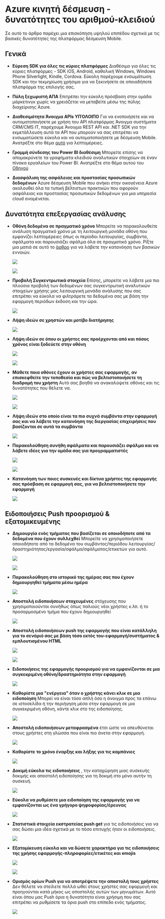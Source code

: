 <properties
    pageTitle="Azure κινητή δέσμευση - δυνατότητες του αριθμού-κλειδιού"
    description="Περιγράφει τις βασικές δυνατότητες του Azure Mobile δέσμευση"
    services="mobile-engagement"
    documentationCenter="mobile" 
    authors="piyushjo" 
    manager="erikre" 
    editor="" />

<tags
    ms.service="mobile-engagement"
    ms.workload="mobile"
    ms.tgt_pltfrm="na"
    ms.devlang="na"
    ms.topic="article"
    ms.date="08/19/2016"
    ms.author="piyushjo" />

# <a name="azure-mobile-engagement---key-features"></a>Azure κινητή δέσμευση - δυνατότητες του αριθμού-κλειδιού

Σε αυτό το άρθρο παρέχει μια επισκόπηση υψηλού επιπέδου σχετικά με τις βασικές δυνατότητες της πλατφόρμας δέσμευση Mobile. 

## <a name="general"></a>**Γενικά**

- **Εύρεση SDK για όλες τις κύριες πλατφόρμες** Διαθέσιμο για όλες τις κύριες πλατφόρμες - SDK iOS, Android, καθολική Windows, Windows Phone Silverlight, Kindle, Cordova. Εύκολη παρέχουμε ενσωμάτωση SDK και την τεκμηρίωση χρήσιμα για να ξεκινήσετε σε οποιαδήποτε πλατφόρμα της επιλογής σας. 

- **Πύλη ξεχωριστή ΑΠΑ** Επιτρέπει την εύκολη πρόσβαση στην ομάδα μάρκετινγκ χωρίς να χρειάζεται να μεταβείτε μέσω της πύλης διαχείρισης Azure. 

- **Διαθεσιμότητα Άνοιγμα APIs ΥΠΌΛΟΙΠΟ** Για να ενοποιήσετε και να αυτοματοποιήσετε με χρήση του API πλατφόρμας Άνοιγμα συστήματα CRM/CMS IT, παρέχουμε Άνοιγμα REST API και .NET SDK για την εκμετάλλευση αυτά τα API που μπορούν να σας επιτρέπει να ενσωματώσετε εύκολα και να αυτοματοποιήσετε με δέσμευση Mobile. Ανατρέξτε στο θέμα [αυτό](mobile-engagement-api-authentication.md) για λεπτομέρειες. 

- **Γραμμή σύνδεσης του Power BI διαθέσιμη** Μπορείτε επίσης να απομακρύνετε τα γραφήματα κλειδιού αναλυτικών στοιχείων σε έναν πίνακα εργαλείων του Power BI. Ανατρέξτε στο θέμα αυτού του [Οδηγού](https://powerbi.microsoft.com/en-us/documentation/powerbi-content-pack-azure-mobile/)

- **Διασφάλιση της ασφάλειας και προστασίας προσωπικών δεδομένων** Azure δέσμευση Mobile που ανήκει στην οικογένεια Azure ακολουθεί όλα τα τυπική βέλτιστων πρακτικών που αφορούν ασφάλειας και προστασίας προσωπικών δεδομένων για μια υπηρεσία cloud αναμένεται.

## <a name="actionable-analytics"></a>**Δυνατότητα επεξεργασίας ανάλυσης**

- **Οθόνη δεδομένα σε πραγματικό χρόνο** Μπορείτε να παρακολουθείτε ανάλυση πραγματικό χρόνο με τη λειτουργική μονάδα οθόνη που εμφανίζει λεπτομέρειες όπως οι περίοδοι λειτουργίας, συμβάντα, σφάλματα και παρουσιάζει σφάλμα όλα σε πραγματικό χρόνο. Ρίξτε μια ματιά σε αυτό το [άρθρο](mobile-engagement-concepts.md) για να λάβετε την κατανόηση των βασικών εννοιών. 

    ![][1]

    ![][2]      

- **Προβολή Συγκεντρωτικά στοιχεία** Επίσης, μπορείτε να λάβετε μια πιο πλούσια προβολή των δεδομένων σας συγκεντρωτική αναλυτικών στοιχείων χρήσης μας λειτουργική μονάδα ανάλυσης που σας επιτρέπει να εύκολα να φιλτράρετε τα δεδομένα σας με βάση την εφαρμογή περιόδων έκδοση και την ώρα.

    ![][3]      

- **Λήψη ιδεών σε χρηστών και μοτίβο διατήρησης**

    ![][4]      

- **Λήψη ιδεών σε όπου οι χρήστες σας προέρχονται από και πόσος χρόνος είναι ξοδεύετε στην οθόνη**

    ![][5]      
    
    ![][6]      

- **Μάθετε ποια οθόνες έχουν οι χρήστες σας εφαρμογής, αν επισκεφθείτε την τοποθεσία και πώς να βελτιστοποιήσετε τη διαδρομή του χρήστη** Αυτό σας βοηθά να ανακαλύψετε οθόνες και τις δυνατότητες που θέλετε να.

    ![][7]      
    
    ![][8]      

- **Λήψη ιδεών στο οποίο είναι τα πιο συχνά συμβάντα στην εφαρμογή σας και να λάβετε την κατανόηση της διεργασίας επιχειρήσεις που βασίζονται σε αυτά τα συμβάντα** 

    ![][9]  

- **Παρακολούθηση συνήθη σφάλματα και παρουσιάζει σφάλμα και να λάβετε ιδέες για την ομάδα σας για προγραμματιστές**

    ![][10]     
    
    ![][11] 

- **Κατανόηση των ποιες συσκευές και δίκτυα χρήστες της εφαρμογής σας πρόσβαση σε εφαρμογή σας, για να βελτιστοποιήσετε την εφαρμογή** 

    ![][12] 
    
## <a name="targeted--personalized-push-notifications"></a>**Ειδοποιήσεις Push προορισμού & εξατομικευμένης**

- **Δημιουργία ενός τμήματος που βασίζεται σε οποιοδήποτε από τα δεδομένα που έχουν συλλεχθεί** Μπορείτε να χρησιμοποιήσετε οποιοδήποτε από τα δεδομένα του συμβάντος/περιόδου λειτουργίας/δραστηριότητας/εργασία/σφάλμα/σφάλματος/ετικετών για αυτό.

    ![][13]

    ![][14]     

- **Παρακολούθηση στο ιστορικό της ημέρας σας που έχουν δημιουργηθεί τμήματα μέσω ημέρα**

    ![][15] 

- **Αποστολή ειδοποιήσεων στοχευμένες** στόχευσης που χρησιμοποιούνται συνήθως όπως παλιούς νέοι χρήστες κ.λπ. ή το προσαρμοσμένο τμήμα που έχουν δημιουργηθεί

    ![][16] 

- **Αποστολή ειδοποιήσεων push της εφαρμογής που είναι κατάλληλη για το σενάριό σας με βάση τόσο εκτός του-εφαρμογή/συστήματος & εμπλουτισμένου HTML**

    ![][17] 

    ![][18] 

- **Ειδοποιήσεις της εφαρμογής προορισμού για να εμφανίζονται σε μια συγκεκριμένη οθόνη/δραστηριότητα στην εφαρμογή**

    ![][19] 

- **Καθορίστε μια "ενέργεια" όταν ο χρήστης κάνει κλικ σε μια ειδοποίηση** Μπορεί να είναι τόσο απλή όσο η άνοιγμα προς τα επάνω σε ιστοσελίδα ή την περιήγηση μέσα στην εφαρμογή σε μια συγκεκριμένη οθόνη, κάντε κλικ στο της ειδοποίησης. 

    ![][20]
    
- **Αποστολή ειδοποιήσεων μεταφρασμένα** έτσι ώστε να απευθύνεται στους χρήστες στη γλώσσα που είναι πιο άνετα στην εφαρμογή. 

    ![][21] 

- **Καθορίστε το χρόνο έναρξης και λήξης για τις καμπάνιες** 

    ![][22] 

- **Δοκιμή εύκολα τις ειδοποιήσεις** , την καταχώρηση μιας συσκευής δοκιμής και αποστολή ειδοποίησης για τη δοκιμή στο μόνο αυτήν τη συσκευή.

    ![][23] 

- **Εύκολα να ρυθμίσετε μια ειδοποίηση της εφαρμογής για να εμφανίζονται ως ένα γρήγορο ψηφοφορίας/έρευνας**  

    ![][24]
    
- **Στατιστικά στοιχεία εκστρατείας push get** για τις ειδοποιήσεις για να σας δώσει μια ιδέα σχετικά με το πόσο επιτυχής ήταν οι ειδοποιήσεις.

    ![][25] 

- **Εξατομίκευση εύκολα και να δώσετε χαρακτήρα για τις ειδοποιήσεις της χρήσης εφαρμογής-πληροφορίες/ετικέτες και emojis** 

    ![][26] 

    ![][27] 

- **Ορισμός ορίων Push για να αποτρέψετε την αποστολή τους χρήστες** Δεν θέλετε να στείλετε πολλά ωθεί στους χρήστες σας εφαρμογή και προηγούνται κατά μήκος ως αποστολής αυτών των μηνυμάτων. Αυτό είναι όπου μας Push όρια η δυνατότητα είναι χρήσιμη που σας επιτρέπει να ρυθμίσετε τα όρια push στο επίπεδο ενός τμήματος. 

    ![][28]         

<!-- Images -->
[1]: ./media/mobile-engagement-key-features/monitor1.png
[2]: ./media/mobile-engagement-key-features/monitor2.png
[3]: ./media/mobile-engagement-key-features/analytics-filter.png
[4]: ./media/mobile-engagement-key-features/retention.png
[5]: ./media/mobile-engagement-key-features/analytics-geomap.png
[6]: ./media/mobile-engagement-key-features/analytics-session-length.png
[7]: ./media/mobile-engagement-key-features/analytics-activities.png
[8]: ./media/mobile-engagement-key-features/analytics-userpath.png
[9]: ./media/mobile-engagement-key-features/analytics-events.png
[10]: ./media/mobile-engagement-key-features/analyics-errors.png
[11]: ./media/mobile-engagement-key-features/analyics-errors-details.png
[12]: ./media/mobile-engagement-key-features/technicals.png
[13]: ./media/mobile-engagement-key-features/segment.png
[14]: ./media/mobile-engagement-key-features/segment-creation.png
[15]: ./media/mobile-engagement-key-features/segment-history.png
[16]: ./media/mobile-engagement-key-features/segment-push.png
[17]: ./media/mobile-engagement-key-features/out-of-app.png
[18]: ./media/mobile-engagement-key-features/in-app-push.png
[19]: ./media/mobile-engagement-key-features/push-in-activity.png
[20]: ./media/mobile-engagement-key-features/push-action.png
[21]: ./media/mobile-engagement-key-features/push-languages.png
[22]: ./media/mobile-engagement-key-features/push-timeframe.png
[23]: ./media/mobile-engagement-key-features/push-test.png
[24]: ./media/mobile-engagement-key-features/push-poll.png
[25]: ./media/mobile-engagement-key-features/push-stats.png
[26]: ./media/mobile-engagement-key-features/push_personalized.png
[27]: ./media/mobile-engagement-key-features/push_emoji.png
[28]: ./media/mobile-engagement-key-features/push_limits.png









